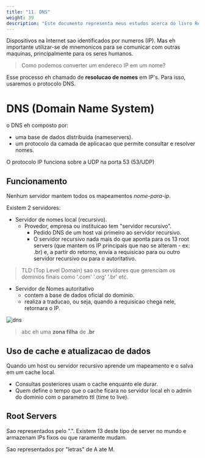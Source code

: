 ```yaml
---
title: "11. DNS"
weight: 39
description: "Este documento representa meus estudos acerca do livro Redes de Computadores e a Internet - uma abordagem top down"
---
```


Dispositivos na Internet sao identificados por numeros (IP).
Mas eh importante utilizar-se de mnemonicos para se comunicar com outras maquinas, principalmente para os seres humanos.

> Como podemos converter um endereco IP em um nome?

Esse processo eh chamado de __resolucao de nomes__ em IP's. Para isso, usaremos o protocolo DNS.

# DNS (Domain Name System)

o DNS eh composto por:
- uma base de dados distribuida (nameservers).
- um protocolo da camada de aplicacao que permite consultar e resolver nomes.

O protocolo IP funciona sobre a UDP na porta 53 (53/UDP)

## Funcionamento
Nenhum servidor mantem todos os mapeamentos _nome-para-ip_.

Existem 2 servidores: 
- Servidor de nomes local (recursivo).
    - Provedor, empresa ou instituicao tem "servidor recursivo".
        - Pedido DNS de um host vai primeiro ao servidor recursivo.
        - O servidor recursivo nada mais do que aponta para os 13 root servers (que mantem os IP principais que nao se alteram - ex: .br) e, a partir do retorno, envia a requisicao para ou outro servidor recursivo ou para o autoritativo.

> TLD (Top Level Domain) sao os servidores que gerenciam os dominios finais como '.com' '.org' '.br' etc.
>

- Servidor de Nomes autoritativo
    - contem a base de dados oficial do dominio.
    - realiza a traducao, ou seja, quando a requisicao chega nele, retornara o IP.

![dns](../public/1743514010_grim.png)
> abc eh uma __zona filha__ de __.br__


## Uso de cache e atualizacao de dados
Quando um host ou servidor recursivo aprende um mapeamento e o salva em um cache local. 
- Consultas posteriores usam o cache enquanto ele durar.
- Quem define o tempo que o cache ficara no servidor local  eh o admin do dominio com o parametro ttl (time to live).

## Root Servers
Sao representados pelo ".". Existem 13 deste tipo de server no mundo e armazenam IPs fixos ou que raramente mudam.

Sao representados por "letras" de A ate M.



